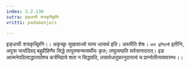 ```yaml
---
index: 3.2.130
sutra: इङ्धार्योः शत्रकृच्छ्रिणि
vritti: padamanjari

---
```

इङ्धार्योः शत्रकृच्छ्रिणि।। अकृच्छ्रः सुखसाध्यो यस्य धात्वर्थ इति। अस्तीति शेषः। `अत इनिठनौ` इतीनिः, अपुत्रा भार्यादिवद् बहुव्रीहिणैव सिद्धे तत्पुरुषान्मत्वर्थीयः कृतः; लघुत्वम्प्रति सर्वत्रानादरात्। इङ आत्मनेपदित्वाद्धारयतेश्च कर्त्रभिप्राये शता न सिद्ध्यति, लसार्वधातुकानुदात्तत्वं च प्राप्नोतीत्ययमारम्भः।।